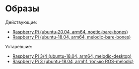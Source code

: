 # Образы
Действующие:
* [Raspberry Pi (ubuntu-20.04, arm64, noetic-bare-bones)](https://1drv.ms/u/s!Ao6apD9z3iUVgsxF37XerPPKEaP4sw?e=x2mAQd)
* [Raspberry Pi (ubuntu-18.04, arm64, melodic-bare-bones)](https://1drv.ms/u/s!Ao6apD9z3iUVgs0in0hj65Ss8-7OzA?e=eEkV8J)


Устаревшие:
* [Raspberry Pi 3/4 (ubuntu-18.04, arm64, melodic-desktop)](https://1drv.ms/u/s!Ao6apD9z3iUVgsB236x7g6gwb9xQWQ?e=9sTXpS)
* [Raspberry Pi 3 (ubuntu-18.04, armhf, только ROS-melodic)](https://1drv.ms/u/s!Ao6apD9z3iUVgr8pASps4Rh4TSL9ZA?e=HxTDfK)
